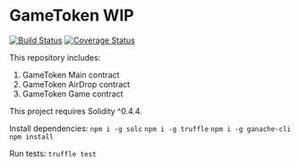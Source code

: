 # GameToken WIP
[![Build Status](https://travis-ci.org/AfterShockGames/CustomToken.svg?branch=master)](https://travis-ci.org/AfterShockGames/CustomToken)
[![Coverage Status](https://coveralls.io/repos/github/AfterShockGames/CustomToken/badge.svg?branch=master)](https://coveralls.io/github/AfterShockGames/CustomToken?branch=master)

This repository includes:

1. GameToken Main contract
2. GameToken AirDrop contract
3. GameToken Game contract

This project requires Solidity ^0.4.4.

Install dependencies:
    ``npm i -g solc``
    ``npm i -g truffle``
    ``npm i -g ganache-cli``
    ``npm install``

Run tests:
    ``truffle test``
